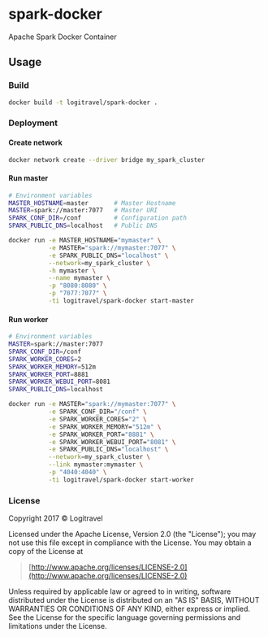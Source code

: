 # spark-docker

Apache Spark Docker Container

## Usage

### Build

```bash
docker build -t logitravel/spark-docker .
```

### Deployment

#### Create network

```bash
docker network create --driver bridge my_spark_cluster
```

#### Run master

```bash
# Environment variables
MASTER_HOSTNAME=master       # Master Hostname
MASTER=spark://master:7077   # Master URI
SPARK_CONF_DIR=/conf         # Configuration path
SPARK_PUBLIC_DNS=localhost   # Public DNS
```

```bash
docker run -e MASTER_HOSTNAME="mymaster" \
           -e MASTER="spark://mymaster:7077" \
           -e SPARK_PUBLIC_DNS="localhost" \
           --network=my_spark_cluster \
           -h mymaster \
           --name mymaster \
           -p "8080:8080" \
           -p "7077:7077" \
           -ti logitravel/spark-docker start-master
```

#### Run worker

```bash
# Environment variables
MASTER=spark://master:7077
SPARK_CONF_DIR=/conf
SPARK_WORKER_CORES=2
SPARK_WORKER_MEMORY=512m
SPARK_WORKER_PORT=8881
SPARK_WORKER_WEBUI_PORT=8081
SPARK_PUBLIC_DNS=localhost
```

```bash
docker run -e MASTER="spark://mymaster:7077" \
           -e SPARK_CONF_DIR="/conf" \
           -e SPARK_WORKER_CORES="2" \
           -e SPARK_WORKER_MEMORY="512m" \
           -e SPARK_WORKER_PORT="8881" \
           -e SPARK_WORKER_WEBUI_PORT="8081" \
           -e SPARK_PUBLIC_DNS="localhost" \
           --network=my_spark_cluster \
           --link mymaster:mymaster \
           -p "4040:4040" \
           -ti logitravel/spark-docker start-worker
```

### License

Copyright 2017 © Logitravel


Licensed under the Apache License, Version 2.0 (the "License");
you may not use this file except in compliance with the License.
You may obtain a copy of the License at

> [http://www.apache.org/licenses/LICENSE-2.0](http://www.apache.org/licenses/LICENSE-2.0)

Unless required by applicable law or agreed to in writing, software
distributed under the License is distributed on an "AS IS" BASIS,
WITHOUT WARRANTIES OR CONDITIONS OF ANY KIND, either express or implied.
See the License for the specific language governing permissions and
limitations under the License.

